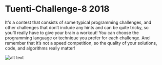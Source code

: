 # Tuenti-Challenge-8 2018

It's a contest that consists of some typical programming challenges, and other challenges that don’t include any hints and can be quite tricky, so you’ll really have to give your brain a workout! You can choose the programming language or technique you prefer for each challenge. And remember that it’s not a speed competition, so the quality of your solutions, code, and algorithms really matter!


![alt text](https://cdn-images-1.medium.com/max/2000/1*qg8f3lPmUBXDydW2uO31AQ.jpeg)
